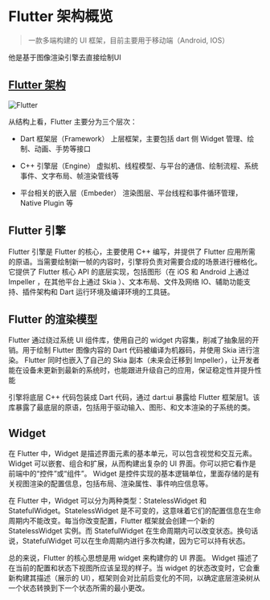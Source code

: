 # Flutter 架构概览
> 一款多端构建的 UI 框架，目前主要用于移动端（Android, IOS）

他是基于图像渲染引擎去直接绘制UI

## [Flutter 架构](https://flutter.cn/docs/resources/architectural-overview)
![Flutter](https://flutter.cn/docs/assets/images/docs/arch-overview/archdiagram.png)

从结构上看，Flutter 主要分为三个层次：

* Dart 框架层（Framework）
上层框架，主要包括 dart 侧 Widget 管理、绘制、动画、手势等接口

* C++ 引擎层（Engine）
虚拟机、线程模型、与平台的通信、绘制流程、系统事件、文字布局、帧渲染管线等

* 平台相关的嵌入层（Embeder）
渲染图层、平台线程和事件循环管理，Native Plugin 等

## Flutter 引擎
Flutter 引擎是 Flutter 的核心，主要使用 C++ 编写，并提供了 Flutter 应用所需的原语。当需要绘制新一帧的内容时，引擎将负责对需要合成的场景进行栅格化。它提供了 Flutter 核心 API 的底层实现，包括图形（在 iOS 和 Android 上通过 Impeller ，在其他平台上通过 Skia ）、文本布局、文件及网络 IO、辅助功能支持、插件架构和 Dart 运行环境及编译环境的工具链。

## Flutter 的渲染模型
Flutter 通过绕过系统 UI 组件库，使用自己的 widget 内容集，削减了抽象层的开销。用于绘制 Flutter 图像内容的 Dart 代码被编译为机器码，并使用 Skia 进行渲染。 Flutter 同时也嵌入了自己的 Skia 副本（未来会迁移到 Impeller），让开发者能在设备未更新到最新的系统时，也能跟进升级自己的应用，保证稳定性并提升性能

引擎将底层 C++ 代码包装成 Dart 代码，通过 dart:ui 暴露给 Flutter 框架层1。该库暴露了最底层的原语，包括用于驱动输入、图形、和文本渲染的子系统的类。

## Widget
在 Flutter 中，Widget 是描述界面元素的基本单元，可以包含视觉和交互元素。Widget 可以嵌套、组合和扩展，从而构建出复杂的 UI 界面。你可以把它看作是前端中的“控件”或“组件”。 Widget 是控件实现的基本逻辑单位，里面存储的是有关视图渲染的配置信息，包括布局、渲染属性、事件响应信息等。

在 Flutter 中，Widget 可以分为两种类型：StatelessWidget 和 StatefulWidget。StatelessWidget 是不可变的，这意味着它们的配置信息在生命周期内不能改变。每当你改变配置，Flutter 框架就会创建一个新的 StatelessWidget 实例。而 StatefulWidget 在生命周期内可以改变状态。换句话说，StatefulWidget 可以在生命周期内进行多次构建，因为它可以持有状态。

总的来说，Flutter 的核心思想是用 widget 来构建你的 UI 界面。 Widget 描述了在当前的配置和状态下视图所应该呈现的样子。当 widget 的状态改变时，它会重新构建其描述（展示的 UI），框架则会对比前后变化的不同，以确定底层渲染树从一个状态转换到下一个状态所需的最小更改。